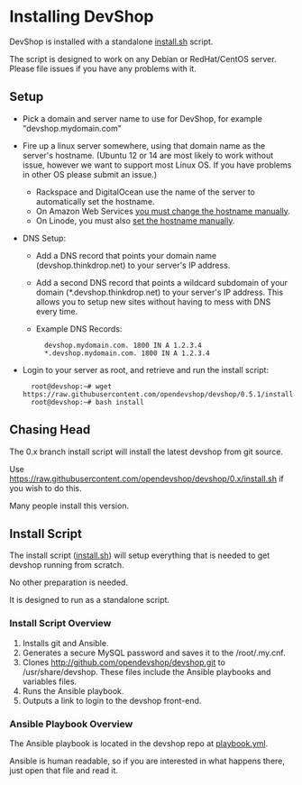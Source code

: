 Installing DevShop
==================

DevShop is installed with a standalone <a href="https://raw.githubusercontent.com/opendevshop/devshop/0.x/install.sh">install.sh</a> script.

The script is designed to work on any Debian or RedHat/CentOS server. Please file issues if you have any problems with it.

Setup
-----

- Pick a domain and server name to use for DevShop, for example "devshop.mydomain.com"
- Fire up a linux server somewhere, using that domain name as the server's hostname. (Ubuntu 12 or 14 are most likely to work without issue, however we want to support most Linux OS. If you have problems in other OS please submit an issue.)
    - Rackspace and DigitalOcean use the name of the server to automatically set the hostname.
    - On Amazon Web Services <a href="http://docs.aws.amazon.com/AWSEC2/latest/UserGuide/set-hostname.html">you must change the hostname manually</a>.
    - On Linode, you must also <a href="https://www.linode.com/docs/getting-started#setting-the-hostname">set the hostname manually</a>.
- DNS Setup:
    - Add a DNS record that points your domain name (devshop.thinkdrop.net) to your server's IP address.
    - Add a second DNS record that points a wildcard subdomain of your domain (*.devshop.thinkdrop.net) to your server's IP address. This allows you to setup new sites without having to mess with DNS every time.
    - Example DNS Records:

            devshop.mydomain.com. 1800 IN A 1.2.3.4
            *.devshop.mydomain.com. 1800 IN A 1.2.3.4

- Login to your server as root, and retrieve and run the install script:

        root@devshop:~# wget https://raw.githubusercontent.com/opendevshop/devshop/0.5.1/install.sh
        root@devshop:~# bash install

Chasing Head
------------

The 0.x branch install script will install the latest devshop from git source.

Use https://raw.githubusercontent.com/opendevshop/devshop/0.x/install.sh if you wish to do this.

Many people install this version.

Install Script
--------------

The install script ([install.sh](https://github.com/opendevshop/devshop/blob/0.x/install.sh)) will setup everything that is needed to get devshop running from scratch.

No other preparation is needed.

It is designed to run as a standalone script.

### Install Script Overview

1. Installs git and Ansible.
2. Generates a secure MySQL password and saves it to the /root/.my.cnf.
3. Clones http://github.com/opendevshop/devshop.git to /usr/share/devshop.  These files include the Ansible playbooks and variables files.
4. Runs the Ansible playbook.
5. Outputs a link to login to the devshop front-end.

### Ansible Playbook Overview

The Ansible playbook is located in the devshop repo at [playbook.yml](https://github.com/opendevshop/devshop/blob/0.x/playbook.yml).

Ansible is human readable, so if you are interested in what happens there, just open that file and read it.


